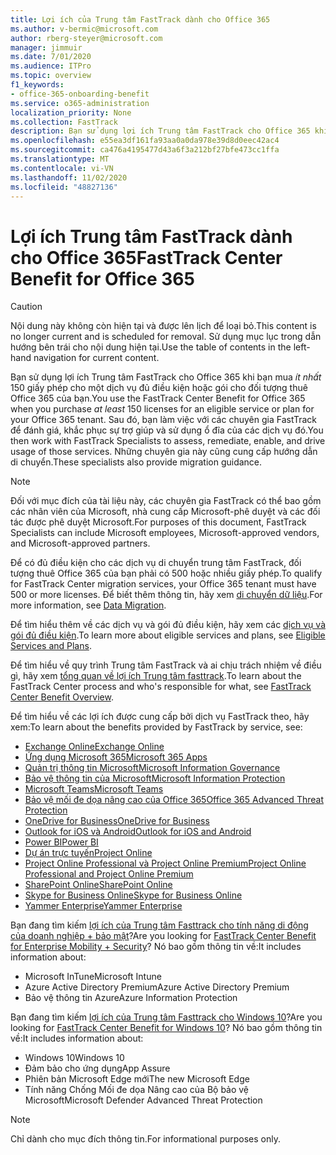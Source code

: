 ```yaml
---
title: Lợi ích của Trung tâm FastTrack dành cho Office 365
ms.author: v-bermic@microsoft.com
author: rberg-steyer@microsoft.com
manager: jimmuir
ms.date: 7/01/2020
ms.audience: ITPro
ms.topic: overview
f1_keywords:
- office-365-onboarding-benefit
ms.service: o365-administration
localization_priority: None
ms.collection: FastTrack
description: Bạn sử dụng lợi ích Trung tâm FastTrack cho Office 365 khi bạn mua ít nhất 150 giấy phép cho một dịch vụ đủ điều kiện hoặc gói cho đối tượng thuê Office 365 của bạn. Sau đó, bạn làm việc với các chuyên gia FastTrack để đánh giá, khắc phục sự trợ giúp và sử dụng ổ đĩa của các dịch vụ đó. Những chuyên gia này cũng cung cấp hướng dẫn di chuyển.
ms.openlocfilehash: e55ea3df161fa93aa0a0da978e39d8d0eec42ac4
ms.sourcegitcommit: ca476a4195477d43a6f3a212bf27bfe473cc1ffa
ms.translationtype: MT
ms.contentlocale: vi-VN
ms.lasthandoff: 11/02/2020
ms.locfileid: "48827136"
---
```

# <a name="fasttrack-center-benefit-for-office-365"></a><span data-ttu-id="d73f9-105">Lợi ích Trung tâm FastTrack dành cho Office 365</span><span class="sxs-lookup"><span data-stu-id="d73f9-105">FastTrack Center Benefit for Office 365</span></span>

> [!CAUTION]
> <span data-ttu-id="d73f9-106">Nội dung này không còn hiện tại và được lên lịch để loại bỏ.</span><span class="sxs-lookup"><span data-stu-id="d73f9-106">This content is no longer current and is scheduled for removal.</span></span> <span data-ttu-id="d73f9-107">Sử dụng mục lục trong dẫn hướng bên trái cho nội dung hiện tại.</span><span class="sxs-lookup"><span data-stu-id="d73f9-107">Use the table of contents in the left-hand navigation for current content.</span></span>

<span data-ttu-id="d73f9-108">Bạn sử dụng lợi ích Trung tâm FastTrack cho Office 365 khi bạn mua  *ít nhất*  150 giấy phép cho một dịch vụ đủ điều kiện hoặc gói cho đối tượng thuê Office 365 của bạn.</span><span class="sxs-lookup"><span data-stu-id="d73f9-108">You use the FastTrack Center Benefit for Office 365 when you purchase  *at least*  150 licenses for an eligible service or plan for your Office 365 tenant.</span></span> <span data-ttu-id="d73f9-109">Sau đó, bạn làm việc với các chuyên gia FastTrack để đánh giá, khắc phục sự trợ giúp và sử dụng ổ đĩa của các dịch vụ đó.</span><span class="sxs-lookup"><span data-stu-id="d73f9-109">You then work with FastTrack Specialists to assess, remediate, enable, and drive usage of those services.</span></span> <span data-ttu-id="d73f9-110">Những chuyên gia này cũng cung cấp hướng dẫn di chuyển.</span><span class="sxs-lookup"><span data-stu-id="d73f9-110">These specialists also provide migration guidance.</span></span> 
  
> [!NOTE]
> <span data-ttu-id="d73f9-111">Đối với mục đích của tài liệu này, các chuyên gia FastTrack có thể bao gồm các nhân viên của Microsoft, nhà cung cấp Microsoft-phê duyệt và các đối tác được phê duyệt Microsoft.</span><span class="sxs-lookup"><span data-stu-id="d73f9-111">For purposes of this document, FastTrack Specialists can include Microsoft employees, Microsoft-approved vendors, and Microsoft-approved partners.</span></span> 
  
<span data-ttu-id="d73f9-112">Để có đủ điều kiện cho các dịch vụ di chuyển trung tâm FastTrack, đối tượng thuê Office 365 của bạn phải có 500 hoặc nhiều giấy phép.</span><span class="sxs-lookup"><span data-stu-id="d73f9-112">To qualify for FastTrack Center migration services, your Office 365 tenant must have 500 or more licenses.</span></span> <span data-ttu-id="d73f9-113">Để biết thêm thông tin, hãy xem [di chuyển dữ liệu](O365-data-migration.md).</span><span class="sxs-lookup"><span data-stu-id="d73f9-113">For more information, see [Data Migration](O365-data-migration.md).</span></span>
  
<span data-ttu-id="d73f9-114">Để tìm hiểu thêm về các dịch vụ và gói đủ điều kiện, hãy xem các [dịch vụ và gói đủ điều kiện](M365-eligible-services-and-plans.md).</span><span class="sxs-lookup"><span data-stu-id="d73f9-114">To learn more about eligible services and plans, see [Eligible Services and Plans](M365-eligible-services-and-plans.md).</span></span>
  
<span data-ttu-id="d73f9-115">Để tìm hiểu về quy trình Trung tâm FastTrack và ai chịu trách nhiệm về điều gì, hãy xem [tổng quan về lợi ích Trung tâm fasttrack](O365-fasttrack-benefit-overview.md).</span><span class="sxs-lookup"><span data-stu-id="d73f9-115">To learn about the FastTrack Center process and who's responsible for what, see [FastTrack Center Benefit Overview](O365-fasttrack-benefit-overview.md).</span></span>

<span data-ttu-id="d73f9-116">Để tìm hiểu về các lợi ích được cung cấp bởi dịch vụ FastTrack theo, hãy xem:</span><span class="sxs-lookup"><span data-stu-id="d73f9-116">To learn about the benefits provided by FastTrack by service, see:</span></span>

- [<span data-ttu-id="d73f9-117">Exchange Online</span><span class="sxs-lookup"><span data-stu-id="d73f9-117">Exchange Online</span></span>](O365-fasttrack-responsibilities.md#exchange-online)
- [<span data-ttu-id="d73f9-118">Ứng dụng Microsoft 365</span><span class="sxs-lookup"><span data-stu-id="d73f9-118">Microsoft 365 Apps</span></span>](O365-fasttrack-responsibilities.md#microsoft-365-apps)
- [<span data-ttu-id="d73f9-119">Quản trị thông tin Microsoft</span><span class="sxs-lookup"><span data-stu-id="d73f9-119">Microsoft Information Governance</span></span>](O365-fasttrack-responsibilities.md#microsoft-information-governance)
- [<span data-ttu-id="d73f9-120">Bảo vệ thông tin của Microsoft</span><span class="sxs-lookup"><span data-stu-id="d73f9-120">Microsoft Information Protection</span></span>](O365-fasttrack-responsibilities.md#microsoft-information-protection)
- [<span data-ttu-id="d73f9-121">Microsoft Teams</span><span class="sxs-lookup"><span data-stu-id="d73f9-121">Microsoft Teams</span></span>](O365-fasttrack-responsibilities.md#microsoft-teams)
- [<span data-ttu-id="d73f9-122">Bảo vệ mối đe dọa nâng cao của Office 365</span><span class="sxs-lookup"><span data-stu-id="d73f9-122">Office 365 Advanced Threat Protection</span></span>](O365-fasttrack-responsibilities.md#office-365-advanced-threat-protection)
- [<span data-ttu-id="d73f9-123">OneDrive for Business</span><span class="sxs-lookup"><span data-stu-id="d73f9-123">OneDrive for Business</span></span>](O365-fasttrack-responsibilities.md#onedrive-for-business)
- [<span data-ttu-id="d73f9-124">Outlook for iOS và Android</span><span class="sxs-lookup"><span data-stu-id="d73f9-124">Outlook for iOS and Android</span></span>](O365-fasttrack-responsibilities.md#outlook-for-ios-and-android)
- [<span data-ttu-id="d73f9-125">Power BI</span><span class="sxs-lookup"><span data-stu-id="d73f9-125">Power BI</span></span>](O365-fasttrack-responsibilities.md#power-bi)
- [<span data-ttu-id="d73f9-126">Dự án trực tuyến</span><span class="sxs-lookup"><span data-stu-id="d73f9-126">Project Online</span></span>](O365-fasttrack-responsibilities.md#project-online)
- [<span data-ttu-id="d73f9-127">Project Online Professional và Project Online Premium</span><span class="sxs-lookup"><span data-stu-id="d73f9-127">Project Online Professional and Project Online Premium</span></span>](O365-fasttrack-responsibilities.md#project-online-professional-and-project-online-premium)
- [<span data-ttu-id="d73f9-128">SharePoint Online</span><span class="sxs-lookup"><span data-stu-id="d73f9-128">SharePoint Online</span></span>](O365-fasttrack-responsibilities.md#sharepoint-online)
- [<span data-ttu-id="d73f9-129">Skype for Business Online</span><span class="sxs-lookup"><span data-stu-id="d73f9-129">Skype for Business Online</span></span>](O365-fasttrack-responsibilities.md#skype-for-business-online)
- [<span data-ttu-id="d73f9-130">Yammer Enterprise</span><span class="sxs-lookup"><span data-stu-id="d73f9-130">Yammer Enterprise</span></span>](O365-fasttrack-responsibilities.md#yammer-enterprise)
  
<span data-ttu-id="d73f9-131">Bạn đang tìm kiếm [lợi ích của Trung tâm Fasttrack cho tính năng di động của doanh nghiệp + bảo mật](EMS-fasttrack-benefit-for-EMS.md)?</span><span class="sxs-lookup"><span data-stu-id="d73f9-131">Are you looking for [FastTrack Center Benefit for Enterprise Mobility + Security](EMS-fasttrack-benefit-for-EMS.md)?</span></span> <span data-ttu-id="d73f9-132">Nó bao gồm thông tin về:</span><span class="sxs-lookup"><span data-stu-id="d73f9-132">It includes information about:</span></span>
  
- <span data-ttu-id="d73f9-133">Microsoft InTune</span><span class="sxs-lookup"><span data-stu-id="d73f9-133">Microsoft Intune</span></span>
- <span data-ttu-id="d73f9-134">Azure Active Directory Premium</span><span class="sxs-lookup"><span data-stu-id="d73f9-134">Azure Active Directory Premium</span></span> 
- <span data-ttu-id="d73f9-135">Bảo vệ thông tin Azure</span><span class="sxs-lookup"><span data-stu-id="d73f9-135">Azure Information Protection</span></span>

<span data-ttu-id="d73f9-136">Bạn đang tìm kiếm [lợi ích của Trung tâm Fasttrack cho Windows 10](Win-10-fasttrack-benefit-for-Windows-10.md)?</span><span class="sxs-lookup"><span data-stu-id="d73f9-136">Are you looking for [FastTrack Center Benefit for Windows 10](Win-10-fasttrack-benefit-for-Windows-10.md)?</span></span> <span data-ttu-id="d73f9-137">Nó bao gồm thông tin về:</span><span class="sxs-lookup"><span data-stu-id="d73f9-137">It includes information about:</span></span>

- <span data-ttu-id="d73f9-138">Windows 10</span><span class="sxs-lookup"><span data-stu-id="d73f9-138">Windows 10</span></span>
- <span data-ttu-id="d73f9-139">Đảm bảo cho ứng dụng</span><span class="sxs-lookup"><span data-stu-id="d73f9-139">App Assure</span></span>
- <span data-ttu-id="d73f9-140">Phiên bản Microsoft Edge mới</span><span class="sxs-lookup"><span data-stu-id="d73f9-140">The new Microsoft Edge</span></span>
- <span data-ttu-id="d73f9-141">Tính năng Chống Mối đe dọa Nâng cao của Bộ bảo vệ Microsoft</span><span class="sxs-lookup"><span data-stu-id="d73f9-141">Microsoft Defender Advanced Threat Protection</span></span>
    
> [!NOTE]
> <span data-ttu-id="d73f9-142">Chỉ dành cho mục đích thông tin.</span><span class="sxs-lookup"><span data-stu-id="d73f9-142">For informational purposes only.</span></span> 

